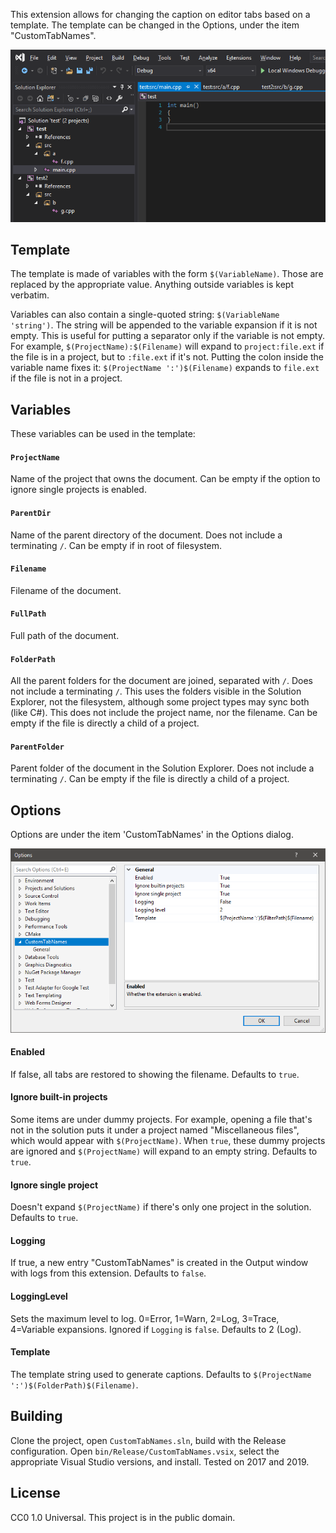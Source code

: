 This extension allows for changing the caption on editor tabs based on a template. The template can be changed in the Options, under the item "CustomTabNames".

![Screenshot of some tabs](docs/Tabs.png)

## Template
The template is made of variables with the form `$(VariableName)`. Those are replaced by the appropriate value. Anything outside variables is kept verbatim.

Variables can also contain a single-quoted string: `$(VariableName 'string')`. The string will be appended to the variable expansion if it is not empty. This is useful for putting a separator only if the variable is not empty. For example, `$(ProjectName):$(Filename)` will expand to `project:file.ext` if the file is in a project, but to `:file.ext` if it's not. Putting the colon inside the variable name fixes it: `$(ProjectName ':')$(Filename)` expands to `file.ext` if the file is not in a project.

## Variables
These variables can be used in the template:

#### `ProjectName`
Name of the project that owns the document. Can be empty if the option to ignore single projects is enabled.

#### `ParentDir`
Name of the parent directory of the document. Does not include a terminating `/`. Can be empty if in root of filesystem.

#### `Filename`
Filename of the document.

#### `FullPath`
Full path of the document.

#### `FolderPath`
All the parent folders for the document are joined, separated with `/`. Does not include a terminating `/`. This uses the folders visible in the Solution Explorer, not the filesystem, although some project types may sync both (like C#). This does not include the project name, nor the filename. Can be empty if the file is directly a child of a project.

#### `ParentFolder`
Parent folder of the document in the Solution Explorer. Does not include a terminating `/`. Can be empty if the file is directly a child of a project.

## Options
Options are under the item 'CustomTabNames' in the Options dialog.

![Screenshot of the Options dialog](docs/Options.png)

#### Enabled
If false, all tabs are restored to showing the filename. Defaults to `true`.

#### Ignore built-in projects
Some items are under dummy projects. For example, opening a file that's not in the solution puts it under a project named "Miscellaneous files", which would appear with `$(ProjectName)`. When `true`, these dummy projects are ignored and `$(ProjectName)` will expand to an empty string. Defaults to `true`.

#### Ignore single project
Doesn't expand `$(ProjectName)` if there's only one project in the solution. Defaults to `true`.

#### Logging
If true, a new entry "CustomTabNames" is created in the Output window with logs from this extension. Defaults to `false`.

#### LoggingLevel
Sets the maximum level to log. 0=Error, 1=Warn, 2=Log, 3=Trace, 4=Variable expansions. Ignored if `Logging` is `false`. Defaults to 2 (Log).

#### Template
The template string used to generate captions. Defaults to `$(ProjectName ':')$(FolderPath)$(Filename)`.

## Building
Clone the project, open `CustomTabNames.sln`, build with the Release configuration. Open `bin/Release/CustomTabNames.vsix`, select the appropriate Visual Studio versions, and install. Tested on 2017 and 2019.

## License
CC0 1.0 Universal. This project is in the public domain.
